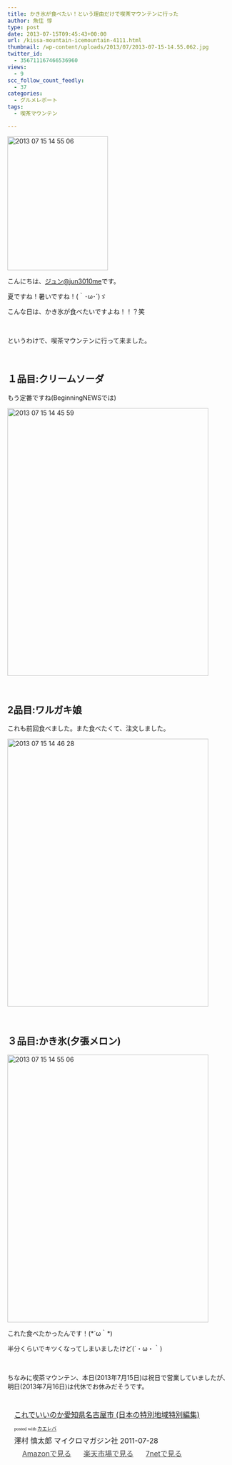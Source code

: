 ```yaml
---
title: かき氷が食べたい！という理由だけで喫茶マウンテンに行った
author: 魚住 惇
type: post
date: 2013-07-15T09:45:43+00:00
url: /kissa-mountain-icemountain-4111.html
thumbnail: /wp-content/uploads/2013/07/2013-07-15-14.55.062.jpg
twitter_id:
  - 356711167466536960
views:
  - 9
scc_follow_count_feedly:
  - 37
categories:
  - グルメレポート
tags:
  - 喫茶マウンテン

---
```

<img decoding="async" loading="lazy" title="2013-07-15 14.55.06.jpg" src="/wp-content/uploads/2013/07/2013-07-15-14.55.06.jpg" alt="2013 07 15 14 55 06" width="225" height="300" border="0" />

<!--more-->

こんにちは、[ジュン@jun3010me][1]です。

夏ですね！暑いですね！(｀･ω･´)ゞ

こんな日は、かき氷が食べたいですよね！！？笑

 

というわけで、喫茶マウンテンに行って来ました。

 

## １品目:クリームソーダ

もう定番ですね(BeginningNEWSでは)

<img decoding="async" loading="lazy" title="2013-07-15 14.45.59.jpg" src="/wp-content/uploads/2013/07/2013-07-15-14.45.59.jpg" alt="2013 07 15 14 45 59" width="450" height="600" border="0" /> 

 

## 2品目:ワルガキ娘

これも前回食べました。また食べたくて、注文しました。

<img decoding="async" loading="lazy" title="2013-07-15 14.46.28.jpg" src="/wp-content/uploads/2013/07/2013-07-15-14.46.28.jpg" alt="2013 07 15 14 46 28" width="450" height="600" border="0" /> 

 

## ３品目:かき氷(夕張メロン)

<img decoding="async" loading="lazy" title="2013-07-15 14.55.06.jpg" src="/wp-content/uploads/2013/07/2013-07-15-14.55.061.jpg" alt="2013 07 15 14 55 06" width="450" height="600" border="0" /> 

これた食べたかったんです！(\*´ω｀\*)

半分くらいでキツくなってしまいましたけど(´・ω・｀)

 

ちなみに喫茶マウンテン、本日(2013年7月15日)は祝日で営業していましたが、明日(2013年7月16日)は代休でお休みだそうです。

 

<div class="kaerebalink-box" style="text-align: left; padding-bottom: 20px; font-size: medium; /zoom: 1; overflow: hidden;">
  <div class="kaerebalink-image" style="float: left; margin: 0 15px 10px 0;">
    <a href="http://www.amazon.co.jp/exec/obidos/ASIN/4896373693/jn050191-22/ref=nosim/" rel="nofollow" target="_blank"><img decoding="async" style="border: none;" src="http://ecx.images-amazon.com/images/I/61vfA05kxpL._SL160_.jpg" alt="" /></a>
  </div>
  <div class="kaerebalink-info" style="line-height: 120%; /zoom: 1; overflow: hidden;">
    <div class="kaerebalink-name" style="margin-bottom: 10px; line-height: 120%;">
      <a href="http://www.amazon.co.jp/exec/obidos/ASIN/4896373693/jn050191-22/ref=nosim/" rel="nofollow" target="_blank">これでいいのか愛知県名古屋市 (日本の特別地域特別編集)</a></p>
      <div class="kaerebalink-powered-date" style="font-size: 8pt; margin-top: 5px; font-family: verdana; line-height: 120%;">
        posted with <a href="http://kaereba.com" target="_blank">カエレバ</a>
      </div>
    </div>
    <div class="kaerebalink-detail" style="margin-bottom: 5px;">
      澤村 慎太郎 マイクロマガジン社 2011-07-28
    </div>
    <div class="kaerebalink-link1" style="margin-top: 10px; opacity: .80; filter: alpha(opacity=80);">
      <div class="shoplinkamazon" style="display: inline; margin-right: 5px; background: url('http://img.yomereba.com/simple5.gif') 0 0 no-repeat; padding: 2px 0 2px 18px; white-space: nowrap;">
        <a title="アマゾン" href="http://www.amazon.co.jp/gp/search?keywords=%88%A4%92m%8C%A7%96%BC%8C%C3%89%AE%8Es%20%93%C1%95%CA%92n%88%E6%93%C1%95%CA%95%D2%8FW&__mk_ja_JP=%83J%83%5E%83J%83i&tag=jn050191-22" rel="nofollow" target="_blank">Amazonで見る</a>
      </div>
      <div class="shoplinkrakuten" style="display: inline; margin-right: 5px; background: url('http://img.yomereba.com/simple5.gif') 0 0 no-repeat; padding: 2px 0 2px 18px; white-space: nowrap;">
        <a title="楽天市場" href="http://hb.afl.rakuten.co.jp/hgc/0b392da9.3aef67b4.0b392daa.d09d4b3c/?pc=http%3A%2F%2Fsearch.rakuten.co.jp%2Fsearch%2Fmall%2F%25E6%2584%259B%25E7%259F%25A5%25E7%259C%258C%25E5%2590%258D%25E5%258F%25A4%25E5%25B1%258B%25E5%25B8%2582%2520%25E7%2589%25B9%25E5%2588%25A5%25E5%259C%25B0%25E5%259F%259F%25E7%2589%25B9%25E5%2588%25A5%25E7%25B7%25A8%25E9%259B%2586%2F-%2Ff.1-p.1-s.1-sf.0-st.A-v.2%3Fx%3D0%26scid%3Daf_ich_link_urltxt%26m%3Dhttp%3A%2F%2Fm.rakuten.co.jp%2F" rel="nofollow" target="_blank">楽天市場で見る</a>
      </div>
      <div class="shoplinkseven" style="display: inline; margin-right: 5px; background: url('http://img.yomereba.com/simple5.gif') 0 0 no-repeat; padding: 2px 0 2px 18px; white-space: nowrap;">
        <a title="セブンネットショッピング" href="http://px.a8.net/svt/ejp?a8mat=25TN41+4Z7HV6+2N1Y+BW8O2&a8ejpredirect=http%3A%2F%2Fwww.7netshopping.jp%2Frelay%2Faffiliate%2FAnotherCompanyEntrance%2F%3FA8_PID%3Ds00000012319001%26VIEW_URL%3Dhttp%253A%252F%252Fwww.7netshopping.jp%252Fall%252Fsearch_result%252F-%252Fbprice%252Foff%252Fsort%252F0%252Fkword_in%252F%2525E6%252584%25259B%2525E7%25259F%2525A5%2525E7%25259C%25258C%2525E5%252590%25258D%2525E5%25258F%2525A4%2525E5%2525B1%25258B%2525E5%2525B8%252582%252520%2525E7%252589%2525B9%2525E5%252588%2525A5%2525E5%25259C%2525B0%2525E5%25259F%25259F%2525E7%252589%2525B9%2525E5%252588%2525A5%2525E7%2525B7%2525A8%2525E9%25259B%252586%252FallGoods%252Fon%252Fsubmit.x%252F30%252Fdisp_result%252F1%252Fsubmit.y%252F9%252Fprvlg%252Foff%252Fnobuy%252Fon%252FsetProduct%252Foff%252Foop%252Fon%252Fctgy%252Fall%252FfromKeywordSearch%252Ftrue" rel="nofollow" target="_blank">7netで見る</a>
      </div>
    </div>
  </div>
  <div class="booklink-footer" style="clear: left;">
     
  </div>
</div>

 [1]: https://twitter.com/jun3010me